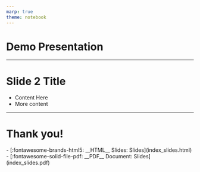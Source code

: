 ```yaml
---
marp: true
theme: notebook
---
```


<!-- _class: topic -->

# Demo Presentation


---

# Slide 2 Title

- Content Here
- More content

---

# Thank you!








<div id="slide_menu" class="grid cards" markdown>
- [:fontawesome-brands-html5: __HTML__ Slides: Slides](index_slides.html)
- [:fontawesome-solid-file-pdf: __PDF__ Document: Slides](index_slides.pdf)</div>